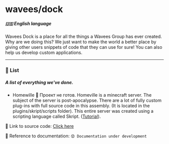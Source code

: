 # wavees/dock
##### 🇺🇸 English language

Wavees Dock is a place for all the things a Wavees Group has ever created. Why are we doing this? We just want to make the world a better place by giving other users snippets of code that they can use for sure! You can also help us develop custom applications.

------------

### 💌 List
##### A list of everything we've done.

- Homewille 🔴 Проект не готов.
Homeville is a minecraft server. The subject of the server is post-apocalypse. There are a lot of fully custom plug-ins with full source code in this assembly. (It is located in the plugins/skript/scripts folder). This entire server was created using a scripting language called Skript. ([Tutorial](https://skripthub.net/tutorials/17 "Урок на Tutorial")).

🔗 Link to source code:
[Click here](https://github.com/wavees/dock/tree/master/projects/minecraft/Homewille "Click here")

📰 Reference to documentation:
`😟 Documentation under development`